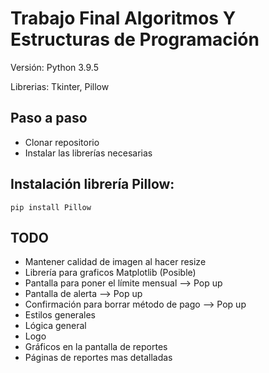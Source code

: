 # Trabajo Final Algoritmos Y Estructuras de Programación

Versión: Python 3.9.5

Librerias: Tkinter, Pillow

## Paso a paso
+ Clonar repositorio
+ Instalar las librerías necesarias 

## Instalación librería Pillow:

`pip install Pillow`

## TODO

+ Mantener calidad de imagen al hacer resize
+ Librería para graficos Matplotlib (Posible)
+ Pantalla para poner el límite mensual --> Pop up
+ Pantalla de alerta --> Pop up
+ Confirmación para borrar método de pago --> Pop up
+ Estilos generales
+ Lógica general
+ Logo
+ Gráficos en la pantalla de reportes
+ Páginas de reportes mas detalladas